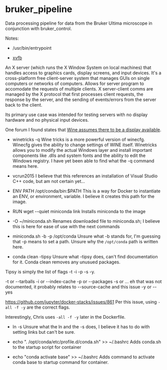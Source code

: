 # bruker_pipeline
Data processing pipeline for data from the Bruker Ultima microscope in conjunction with bruker_control.

Notes:
- /usr/bin/entrypoint

- [xvfb](https://www.x.org/releases/X11R7.6/doc/man/man1/Xvfb.1.xhtml)

An X server (which runs the X Window System on local machines) that handles access to graphics cards, display screens, and input devices.
It's a cross-platform free client-server system that manages GUIs on single computers or networks of computers. Allows for server program
to accomodate the requests of multiple clients. X server-client comms are managed by the X protocol that first processes client requests,
the response by the server, and the sending of events/errors from the server back to the client.

Its primary use case was intended for testing servers with no display hardware and no physical input devices.

One forum I found states that [Wine assumes there to be a display available](https://github.com/Winetricks/winetricks/issues/934).

- winetricks -q
Wine tricks is a more powerful version of winecfg. Winecfg gives the ability to change settings of WINE itself. Winetricks allows you to
modify the actual Windows layer and install important components like .dlls and system fonts and the ability to edit the Windows registry.
I have yet been able to find what the -q command means here.

- vcrun2015
I believe that this references an installation of Visual Studio C++ code, but am not certain yet...

- ENV PATH /opt/conda/bin:$PATH
This is a way for Docker to instantiate an ENV, or environment, variable. I believe it creates this path for the image.

- RUN wget --quiet miniconda link
Installs miniconda to the image

- -O ~/miniconda.sh
Renames downloaded file to miniconda.sh; I believe this is here for ease of use with the next commands

- miniconda.sh -b -p /opt/conda
Unsure what -b stands for, I'm guessing that -p means to set a path. Unsure why the `/opt/conda` path is written here.

- conda clean -tipsy
Unsure what -tipsy does, can't find documentation for it. Conda clean removes any unusued packages.

Tipsy is simply the list of flags -t -i -p -s -y.

-t or --tarballs
-i or --index-cache
-p or --packages
-s or ... eh that was not documented, it probably relates to --source-cache and this issue
-y or --yes

https://github.com/jupyter/docker-stacks/issues/861
Per this issue, using `-all -f -y` are the correct flags.

Interestingly, Chris uses `-all -f -y` later in the Dockerfile.

- ln -s
Unsure what the ln and the -s does, I believe it has to do with setting links but can't be sure.

- echo ". /opt/conda/etc/profile.d/conda.sh" >> ~/.bashrc
Adds conda.sh to the startup script for container

- echo "conda activate base" >> ~/.bashrc
Adds command to activate conda base to startup command for container.




